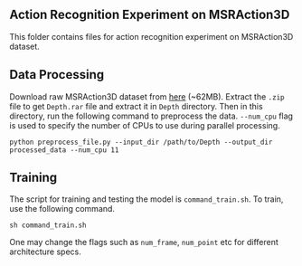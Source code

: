 

## Action Recognition Experiment on MSRAction3D

This folder contains files for action recognition experiment on MSRAction3D dataset.

## Data Processing

Download raw MSRAction3D dataset from <a href="https://drive.google.com/file/d/1djwAK3oZTAIFbCz531eClxINmsZgGO_H/view?usp=sharing">here</a> (~62MB). Extract the `.zip` file to get `Depth.rar` file and extract it in `Depth` directory. Then in this directory, run the following command to preprocess the data. `--num_cpu` flag is used to specify the number of CPUs to use during parallel processing.

```
python preprocess_file.py --input_dir /path/to/Depth --output_dir processed_data --num_cpu 11
```

## Training

The script for training and testing the model is `command_train.sh`. To train, use the following command.

```
sh command_train.sh
```

One may change the flags such as `num_frame`, `num_point` etc for different architecture specs.

